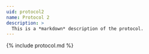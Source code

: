 ```yaml
---
uid: protocol2
name: Protocol 2
description: >
  This is a *markdown* description of the protocol.
---
```


{% include protocol.md %}
